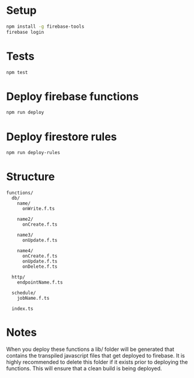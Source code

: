 # Setup
```bash
npm install -g firebase-tools
firebase login
```

# Tests
```bash
npm test
```

# Deploy firebase functions

```bash
npm run deploy
```

# Deploy firestore rules

```bash
npm run deploy-rules
```

# Structure
```
functions/
  db/
    name/
      onWrite.f.ts

    name2/
      onCreate.f.ts

    name3/
      onUpdate.f.ts

    name4/
      onCreate.f.ts
      onUpdate.f.ts
      onDelete.f.ts

  http/
    endpointName.f.ts

  schedule/
    jobName.f.ts

  index.ts
```

# Notes
When you deploy these functions a lib/ folder will be generated that contains the transpiled javascript files that get deployed to firebase.
It is highly recommended to delete this folder if it exists prior to deploying the functions. This will ensure that a clean build is being deployed.
